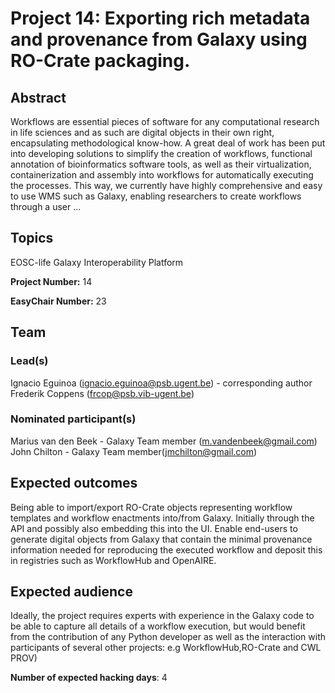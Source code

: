 # Project 14: Exporting rich metadata and provenance from Galaxy using RO-Crate packaging.

## Abstract

Workflows are essential pieces of software for any computational research in life sciences and as such are digital objects in their own right, encapsulating methodological know-how. A great deal of work has been put into developing solutions to simplify the creation of workflows, functional annotation of bioinformatics software tools, as well as their virtualization, containerization and assembly into workflows for automatically executing the processes. This way, we currently have highly comprehensive and easy to use WMS such as Galaxy, enabling researchers to create workflows through a user ...

## Topics

EOSC-life
 Galaxy
 Interoperability Platform

**Project Number:** 14



**EasyChair Number:** 23

## Team

### Lead(s)

Ignacio Eguinoa (ignacio.eguinoa@psb.ugent.be) - corresponding author
 Frederik Coppens (frcop@psb.vib-ugent.be)

### Nominated participant(s)

Marius van den Beek - Galaxy Team member (m.vandenbeek@gmail.com)
 John Chilton - Galaxy Team member(jmchilton@gmail.com)

## Expected outcomes

Being able to import/export RO-Crate objects representing workflow templates and workflow enactments into/from Galaxy. Initially through the API and possibly also embedding this into the UI.
 Enable end-users to generate digital objects from Galaxy that contain the minimal provenance information needed for reproducing the executed workflow and deposit this in registries such as WorkflowHub and OpenAIRE.

## Expected audience

Ideally, the project requires experts with experience in the Galaxy code to be able to capture all details of a workflow execution, but would benefit from the contribution of any Python developer as well as the interaction with participants of several other projects: e.g WorkflowHub,RO-Crate and CWL PROV)

**Number of expected hacking days**: 4

